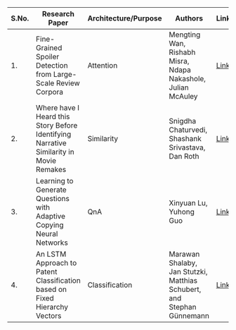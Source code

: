 | S.No. | Research Paper | Architecture/Purpose | Authors | Link |
| ---- | ---- | ---- | ---- | ---- |
|1.|Fine-Grained Spoiler Detection from Large-Scale Review Corpora|Attention|Mengting Wan, Rishabh Misra, Ndapa Nakashole, Julian McAuley|[Link](https://github.com/kwanit1142/Research-Papers-Reading-Directory/blob/main/Natural%20Language%20Processing/Fine-Grained%20Spoiler%20Detection%20from%20Large-Scale%20Review%20Corpora.pdf)|
|2.|Where have I Heard this Story Before Identifying Narrative Similarity in Movie Remakes|Similarity|Snigdha Chaturvedi, Shashank Srivastava, Dan Roth|[Link](https://github.com/kwanit1142/Research-Papers-Reading-Directory/blob/main/Natural%20Language%20Processing/Where%20have%20I%20Heard%20this%20Story%20Before%20Identifying%20Narrative%20Similarity%20in%20Movie%20Remakes.pdf)|
|3.|Learning to Generate Questions with Adaptive Copying Neural Networks|QnA|Xinyuan Lu, Yuhong Guo|[Link](https://github.com/kwanit1142/Research-Papers-Reading-Directory/blob/main/Natural%20Language%20Processing/Learning%20to%20Generate%20Questions%20with%20Adaptive%20Copying%20Neural%20Networks.pdf)|
|4.|An LSTM Approach to Patent Classification based on Fixed Hierarchy Vectors|Classification|Marawan Shalaby, Jan Stutzki, Matthias Schubert, and Stephan Günnemann|[Link](https://github.com/kwanit1142/Research-Papers-Reading-Directory/blob/main/Natural%20Language%20Processing/An%20LSTM%20Approach%20to%20Patent%20Classification%20based%20on%20Fixed%20Hierarchy%20Vectors.pdf)|
